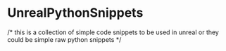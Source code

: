 # UnrealPythonSnippets

/*
this is a collection of simple code snippets to be used in unreal
or they could be simple raw python snippets
*/
